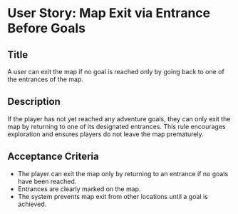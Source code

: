 
# User Story: Map Exit via Entrance Before Goals

## Title
A user can exit the map if no goal is reached only by going back to one of the entrances of the map.

## Description
If the player has not yet reached any adventure goals, they can only exit the map by returning to one of its designated entrances. This rule encourages exploration and ensures players do not leave the map prematurely.

## Acceptance Criteria
- The player can exit the map only by returning to an entrance if no goals have been reached.
- Entrances are clearly marked on the map.
- The system prevents map exit from other locations until a goal is achieved.
